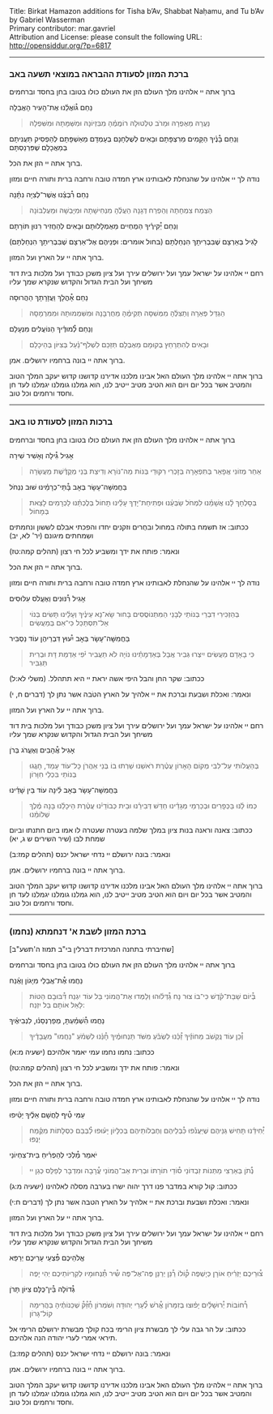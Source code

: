 <html>
<head></head>
<body>
Title: Birkat Hamazon additions for Tisha b’Av, Shabbat Naḥamu, and Tu b’Av by Gabriel Wasserman<br />
Primary contributor: mar.gavriel<br />
Attribution and License: please consult the following URL: <a href="http://opensiddur.org/?p=6817">http://opensiddur.org/?p=6817</a>
<p />
<hr />

<div class="liturgy">

<h3>ברכת המזון לסעודת ההבראה במוצאי תשעה באב</h3>
ברוך אתה יי אלהינו מלך העולם הזן את העולם כולו בטובו בחן בחסד וברחמים

נַחֵם
גּ֯וֹאֲלֵ֫נוּ אֶת־הָעִיר הָאֲבֵלָה
<blockquote>נַעֲרָהּ מֵאֶפְרָהּ וּמֵרֹב טִלְטוּלָהּ
רוֹמֲמֶ֫הָ מִבִּזְיוֹנָהּ וּמִשַּׁמָּתָהּ וּמִשִּׁפְלָהּ</blockquote>
וְנַחֵם
בָּ֯נֶ֫יךָ הַקָּמִים מֵרִצְפָּתָם
וּבָאִים לְשֻׁלְחָנָם בְּעָמְדָם מֵאַשְׁפָּתָם
לְהַפְסִיק תַּעֲנִיתָם בְּמַאֲכָלָם שֶׁפִּרְנַסְתָּם

ברוך אתה יי הזן את הכל.

נודה לך יי אלהינו על שהנחלת לאבותינו ארץ חמדה טובה ורחבה ברית ותורה חיים ומזון

נַחֵם
רִ֯בְצֵ֫נוּ אֲשֶׁר־לְצִיָּה נִתָּ֫נָה
<blockquote>הַצְמַח צִמְחָתָהּ וְהַפְרַח דְּגָנָהּ
הַעֲלֶ֫הָ מִנְּחִישָׁתָהּ וּמִיָּבְשָׁהּ וּמֵעֶלְבּוֹנָהּ</blockquote>
וְנַחֵם
יַ֯קִּירֶ֫יךָ הַמֻחְיִים מֵאֻמְלָלוּתָם
וּבָאִים לְהַחֲזִיר רִנּוּן תּוֹרָתָם

לָגִיל בְּאַרְצָם שֶׁבִּבְרִיתָךְ הִנְחַלְתָּם (בחול אומרים: וּפְנֵיהֶם אֶל־אַרְצָם שֶׁבִּבְרִיתָךְ הִנְחַלְתָּם)

ברוך אתה יי על הארץ ועל המזון.

רחם יי אלהינו על ישראל עמך ועל ירושלים עירך ועל ציון משכן כבודך ועל מלכות בית דוד משיחך ועל הבית הגדול והקדוש שנקרא שמך עליו

נַחֵם
אָ֯הֳלָךְ וַעֲזָרָתָךְ הַהֲרוּסָה
<blockquote>הַגְדֵּל פְּאֵרָהּ וְתַצִּלֶ֫הָ מִמְּשִׁסָּה
תְּקִימֶ֫הָ מֵחֻרְבָּנָהּ וּמִשִּׁמְמוּתָהּ וּמִמִּרְמָסָהּ</blockquote>
וְנַחֵם
לְ֯מוּדֶ֫יךָ הַנּוֹעֲלִים מִנְעָלָם
<blockquote>וּבָאִים לְהִתְרַחֵץ בְּקוּמָם מֵאֶבְלָם
תְּזַכֵּם לִשְׁלֹף־נַ֫עַל בְּצִיּוֹן בְּהֵיכָלָם</blockquote>
ברוך אתה יי בונה ברחמיו ירושלים. אמן.

ברוך אתה יי אלהינו מלך העולם האל אבינו מלכנו אדירנו קדושנו קדוש יעקב המלך הטוב והמטיב אשר בכל יום ויום הוא הטיב מטיב ייטיב לנו, הוא גמלנו גומלנו יגמלנו לעד חן וחסד ורחמים וכל טוב.

<hr />

<h3>ברכות המזון לסעודת טו באב</h3>
ברוך אתה יי אלהינו מלך העולם הזן את העולם כולו בטובו בחן בחסד וברחמים

אָגִיל
גִּ֯ילָה וְאָשִׁיר שִׁירָה
<blockquote>אַחַר מְזוֹנִי אֲפָאֵר בְּתִפְאָרָה
בְּזָכְרִי רִקּוּדֵי בְּנוֹת מַה־נּוֹרָא
וְדִיצַת בְּנֵי מְקֻדֶּ֫שֶׁת מֵעֲשָׂרָה</blockquote>
בַּחֲמִשָּׁה־עָשָׂר בְּאָב
בָּ֯תֵּי־כְרָמֵ֫ינוּ שׁוּב נִנְחֹל
<blockquote>בְּסָלְחָךְ לָ֫נוּ אֲשָׁמֵ֫נוּ לִמְחֹל
שַׂבְּעֵ֫נוּ וּפְתִיחַת־יָדְךָ עָלֵ֫ינוּ תָּחוֹל
בְּלֶכְתֵּ֫נוּ לַכְּרָמִים לָצֵאת בְּמָחוֹל</blockquote>
ככתוב: אז תשמח בתולה במחול ובחֻרים וזקנים יחדו והפכתי אבלם לששון ונחמתים ושִמחתים מיגונם (יר' לא, יב)

ונאמר: פותח את ידך ומשביע לכל חי רצון (תהלים קמה:טז)

ברוך אתה יי הזן את הכל.

נודה לך יי אלהינו על שהנחלת לאבותינו ארץ חמדה טובה ורחבה ברית ותורה חיים ומזון

אָגִיל
רִ֯נּוּנִים וְאֶעֱלֹס עִלּוּסִים
<blockquote>בְּהַזְכִּירִי דִבְרֵי בְנוֹתַי לְבָנַי הַמִּתְנוֹסֲסִים
בָּחוּר שָׂא־נָא עֵינֶ֫יךָ וְעָלֵ֫ינוּ תָּשִׂים
בְּנוֹי אַל־תִּסְתַּכֵּל כִּי־אִם בְּמַעֲשִׂים</blockquote>
בַּחֲמִשָּׁה־עָשָׂר בְּאָב
יִ֯עוּץ דִּבְרֵיהֶן עוֹד נַסְבִּיר
<blockquote>כִּי בָאָדָם מַעֲשִׂים יִיצְרוּ גְּבִיר
אֲבָל בְּאַדְמָתֵ֫ינוּ נוֹיָהּ לֹא תַעֲבִיר
יֹ֫פִי אַדְמַת דָּת וּבְרִית תַּגְבִּיר</blockquote>
ככתוב: שקר החן והבל היפי אשה יראת יי היא תתהלל. (משלי לא:ל)

ונאמר: ואכלת ושבעת וברכת את יי אלהיך על הארץ הטֹבה אשר נתן לך (דברים ח, י)

ברוך אתה יי על הארץ ועל המזון.

רחם יי אלהינו על ישראל עמך ועל ירושלים עירך ועל ציון משכן כבודך ועל מלכות בית דוד משיחך ועל הבית הגדול והקדוש שנקרא שמך עליו

אָגִיל
אֲ֯הָבִים וְאֶעֱרֹג בְּרֹן
<blockquote>בְּהַעֲלוֹתִי עַל־לִבִּי מְקוֹם הָאָרוֹן
עֲטֶ֫רֶת רֹאשֵׁנוּ שֵׁרְתוּ בוֹ בְּנֵי אַהֲרֹן
כָּל־עוֹד עָמַד, חָגֲגוּ בְנוֹתַי בִּכְלֵי חִוָּרוֹן</blockquote>
בַּחֲמִשָּׁה־עָשָׂר בְּאָב
לִ֫ינָה עוֹד בֵּין שָׁדֵ֫ינוּ
<blockquote>כְּמוֹ לַ֫נּוּ בַּכְּפָרִים וּבְכַרְמֵי מְגָדֵ֫ינוּ
חַדֵּשׁ דְּבִירֵ֫נוּ וּבֵית כְּבוֹדֵי֫נוּ
עֲטֶ֫רֶת הֵיכָלֵ֫נוּ בָּנָה מֶ֫לֶךְ שְׁלוֹמֵ֫נוּ</blockquote>
ככתוב: צאנה וראנה בנות ציון במלך שלמה בעטרה שעטרה לו אמו ביום חתנתו וביום שמחת לבו (שיר השירים ש ג, יא)

ונאמר: בונה ירושלם יי נדחי ישראל יכנס (תהלים קמז:ב)

ברוך אתה יי בונה ברחמיו ירושלים. אמן.

ברוך אתה יי אלהינו מלך העולם האל אבינו מלכנו אדירנו קדושנו קדוש יעקב המלך הטוב והמטיב אשר בכל יום ויום הוא הטיב מטיב ייטיב לנו, הוא גמלנו גומלנו יגמלנו לעד חן וחסד ורחמים וכל טוב.

<hr />

<h3>ברכת המזון לשבת א' דנחמתא (נחמו)</h3>
[שחיברתי בתחנה המרכזית דברלין בי"ב תמוז ה'תשע"ב]

ברוך אתה יי אלהינו מלך העולם הזן את העולם כולו בטובו בחן בחסד וברחמים

נַחֲמוּ
אֶ֯ת־אֲבֵלַי מִיָּגוֹן וָאֶ֫נַח
<blockquote>בְּ֯יוֹם שַׁבַּת־קֹ֫דֶשׁ כִּי־בוֹ צוּר נָח
גַּ֯דְּל֫וּהוּ וְלַמְּדוּ אֶת־הֲמוֹנִי בַּל עוֹד יִגְנַח
דִּ֯בּוּבָם הַטּוֹת לָאֵל אוֹתָם בַּל יִזְנַח:</blockquote>
נַחֲמוּ
הִ֯שְׁמַ֫עְתָּ, מְפַרְנְסֵנ֫וּ, לִנְבִיאֶ֫יךָ
<blockquote>וְ֯כֵן עוֹד נְִקְשֹׁב מֵחוֹזֶ֫יךָ
זַ֯כֵּ֫נוּ לִשְׂבֹּ֫עַ מִשֹּׁד תַּנְחוּמֶ֫יךָ
חָ֯נֵּ֫נוּ לִשְׁמֹ֫עַ "נַחֲמוּ" מִעֲבָדֶ֫יךָ</blockquote>
ככתוב: נחמו נחמו עמי יאמר אלהיכם (ישעיה מ:א)

ונאמר: פותח את ידך ומשביע לכל חי רצון (תהלים קמה:טז)

ברוך אתה יי הזן את הכל.

נודה לך יי אלהינו על שהנחלת לאבותינו ארץ חמדה טובה ורחבה ברית ותורה חיים ומזון

עַמִּי
טִ֯יף לַחֲשָׁם אֵלֶ֫יךָ יַטִּ֫יפוּ
<blockquote>יְ֯חִידֵ֫נוּ תָּחִישׁ גַּנֵּיהֶם שֶׁיַּעֲנֹ֫פוּ
כִּ֯בְלֵיהֶם וְחֶבְלוֹתֵיהֶם בְּכִלָּיוֹן יָע֫וּפוּ
לַ֯בְּבֵם כִּסְלָתוֹת מִקֶּ֫מַח יְנֻפּוּ</blockquote>
יֹאמַר
מַ֯לְכִּי לְהַפְרִ֫יחַ בֵּית־צִחְיוֹנַי
<blockquote>נְֹ֯תֹן בְּאַרְצִי מַתְּנוֹת זִבְדּוֹנַי
ס֯וֹדֵי תוֹרָתוֹ וּבְרִית אַב־הֲמוֹנַי
עֲ֯רָבָה וּמִדְבָּר לְפַלֵּס כְּגַן יי</blockquote>
ככתוב: קול קורא במדבר פנו דרך יהוה ישרו בערבה מסלה לאלהינו (ישעיה מ:ג)

ונאמר: ואכלת ושבעת וברכת את יי אלהיך על הארץ הטבה אשר נתן לך (דברים ח:י)

ברוך אתה יי על הארץ ועל המזון.

רחם יי אלהינו על ישראל עמך ועל ירושלים עירך ועל ציון משכן כבודך ועל מלכות בית דוד משיחך ועל הבית הגדול והקדוש שנקרא שמך עליו

אֱלֹהֵיכֶם
פִּ֯צְעֵי עָרֵיכֶם יְרַפֵּא
<blockquote>צ֯וּרֵיכֶם יַזְרִ֫יחַ אוֹרָן כְּיָשְׁפֶה
ק֯וֹלוֹ רַ֯נֵּן יְרַנֵּן פֶּה־אֶל־פֶּה
שִ֯יר תַּ֯נְחוּמָיו לְקִרְיוֹתֵיכֶם יְהִי יָפֶה</blockquote>
גְּ֯דוֹלָה בֵּ֯ין־כֻּלָּם צִיּוֹן תָּרֹן
<blockquote>רְ֯חוֹבוֹת יְ֯רוּשָׁלַ֫יִם יָפ֫וּצוּ בְּזִמָּרוֹן
אֱ֯רֹשׁ לְ֯עָרֵי יְהוּדָה וְשֹׁמְרוֹן
חַ֯זֵּ֯ק֯ שְׁכֵנוֹתֶ֫יהָ בַּהֲרִימָהּ קוֹל־גָּרוֹן</blockquote>
ככתוב: על הר גבה עלי לך מבשרת ציון הרימי בכח קולך מבשרת ירושלם הרימי אל תיראי אמרי לערי יהודה הנה אלהיכם.

ונאמר: בונה ירושלם יי נדחי ישראל יכנס (תהלים קמז:ב)

ברוך אתה יי בונה ברחמיו ירושלים. אמן.

ברוך אתה יי אלהינו מלך העולם האל אבינו מלכנו אדירנו קדושנו קדוש יעקב המלך הטוב והמטיב אשר בכל יום ויום הוא הטיב מטיב ייטיב לנו, הוא גמלנו גומלנו יגמלנו לעד חן וחסד ורחמים וכל טוב.

</div>
</body>
</html>